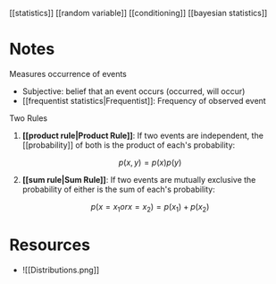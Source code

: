 [[statistics]]
[[random variable]]
[[conditioning]]
[[bayesian statistics]]


# Notes
Measures occurrence of events
- Subjective: belief that an event occurs (occurred, will occur)
- [[frequentist statistics|Frequentist]]: Frequency of observed event

Two Rules
1. **[[product rule|Product Rule]]**: If two events are independent, the [[probability]] of both is the product of each's probability:

$$p(x, y) = p(x)p(y)$$

2. **[[sum rule|Sum Rule]]**: If two events are mutually exclusive the probability of either is the sum of each's probability:

$$p(x=x_1 or x=x_2) = p(x_1) + p(x_2)$$

# Resources

- ![[Distributions.png]]